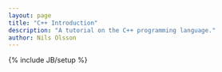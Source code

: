 ```yaml
---
layout: page
title: "C++ Introduction"
description: "A tutorial on the C++ programming language."
author: Nils Olsson
---
```

{% include JB/setup %}
